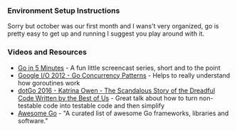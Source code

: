 ### Environment Setup Instructions

Sorry but october was our first month and I wans't very organized, go is pretty easy to get up and running I suggest you play around with it.

### Videos and Resources

* [Go in 5 Minutes](https://www.goin5minutes.com/) - A fun little screencast series, short and to the point
* [Google I/O 2012 - Go Concurrency Patterns](https://www.youtube.com/watch?v=f6kdp27TYZs) - Helps to really understand how goroutines work
* [dotGo 2016 - Katrina Owen - The Scandalous Story of the Dreadful Code Written by the Best of Us](https://youtu.be/-wYLmsizBc0) - Great talk about how to turn non-testable code into testable code and then simplify
* [Awesome Go](https://github.com/avelino/awesome-go) - "A curated list of awesome Go frameworks, libraries and software."
